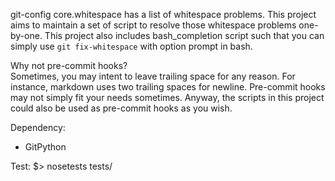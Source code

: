 git-config core.whitespace has a list of whitespace problems. This project aims to maintain a set of script to resolve those whitespace problems one-by-one. This project also includes bash_completion script such that you can simply use `git fix-whitespace` with option prompt in bash.

Why not pre-commit hooks?  
Sometimes, you may intent to leave trailing space for any reason. For instance, markdown uses two trailing spaces for newline. Pre-commit hooks may not simply fit your needs sometimes. Anyway, the scripts in this project could also be used as pre-commit hooks as you wish.

Dependency:
- GitPython

Test:
$> nosetests tests/
